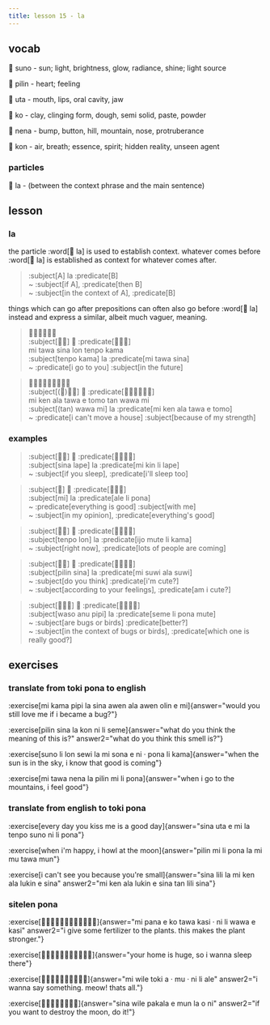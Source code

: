 ```yaml
---
title: lesson 15 - la
---
```

## vocab
󱥤 suno - sun; light, brightness, glow, radiance, shine; light source

󱥎 pilin - heart; feeling

󱥰 uta - mouth, lips, oral cavity, jaw

󱤜 ko - clay, clinging form, dough, semi solid, paste, powder

󱥀 nena - bump, button, hill, mountain, nose, protruberance

󱤝 kon - air, breath; essence, spirit; hidden reality, unseen agent

### particles
󱤡 la - (between the context phrase and the main sentence)

## lesson
### la
the particle :word[󱤡 la] is used to establish context. whatever comes before :word[󱤡 la] is established as context for whatever comes after.

> :subject[A] la :predicate[B] \
> ~ :subject[if A], :predicate[then B] \
> ~ :subject[in the context of A], :predicate[B] 

things which can go after prepositions can often also go before :word[󱤡 la] instead and express a similar, albeit much vaguer, meaning.

> 󱤴󱥩󱥞󱤬󱥫󱤖 \
> :subject[󱥫󱤖] 󱤡 :predicate[󱤴󱥩󱥞] \
> mi tawa sina lon tenpo kama \
> :subject[tenpo kama] la :predicate[mi tawa sina] \
> ~ :predicate[i go to you] :subject[in the future]

> 󱤴󱤘󱤂󱥩󱤉󱥭󱥧󱥵󱤴 \
> :subject[(󱥧)󱥵󱤴] 󱤡 :predicate[󱤴󱤘󱤂󱥩󱤉󱥭] \
> mi ken ala tawa e tomo tan wawa mi \
> :subject[(tan) wawa mi] la :predicate[mi ken ala tawa e tomo] \
> ~ :predicate[i can't move a house] :subject[because of my strength]

### examples

> :subject[󱥞󱤢] 󱤡 :predicate[󱤴󱥹󱤧󱤢] \
> :subject[sina lape] la :predicate[mi kin li lape] \
> ~ :subject[if you sleep], :predicate[i'll sleep too]

> :subject[󱤴] 󱤡 :predicate[󱤄󱤧󱥔] \
> :subject[mi] la :predicate[ale li pona] \
> ~ :predicate[everything is good] :subject[with me] \
> ~ :subject[in my opinion], :predicate[everything's good]

> :subject[󱥫󱤬] 󱤡 :predicate[󱤌󱤼󱤧󱤖] \
> :subject[tenpo lon] la :predicate[ijo mute li kama] \
> ~ :subject[right now], :predicate[lots of people are coming]

> :subject[󱥎󱥞] 󱤡 :predicate[󱤴󱥦󱤂󱥦] \
> :subject[pilin sina] la :predicate[mi suwi ala suwi] \
> ~ :subject[do you think] :predicate[i'm cute?] \
> ~ :subject[according to your feelings], :predicate[am i cute?]

> :subject[󱥴󱤇󱥑] 󱤡 :predicate[󱥙󱤧󱥔󱤼] \
> :subject[waso anu pipi] la :predicate[seme li pona mute] \
> ~ :subject[are bugs or birds] :predicate[better?] \
> ~ :subject[in the context of bugs or birds], :predicate[which one is really good?]

## exercises
### translate from toki pona to english
:exercise[mi kama pipi la sina awen ala awen olin e mi]{answer="would you still love me if i became a bug?"}

:exercise[pilin sina la kon ni li seme]{answer="what do you think the meaning of this is?" answer2="what do you think this smell is?"}

:exercise[suno li lon sewi la mi sona e ni · pona li kama]{answer="when the sun is in the sky, i know that good is coming"}

:exercise[mi tawa nena la pilin mi li pona]{answer="when i go to the mountains, i feel good"}

### translate from english to toki pona
:exercise[every day you kiss me is a good day]{answer="sina uta e mi la tenpo suno ni li pona"}

:exercise[when i'm happy, i howl at the moon]{answer="pilin mi li pona la mi mu tawa mun"}

:exercise[i can't see you because you're small]{answer="sina lili la mi ken ala lukin e sina" answer2="mi ken ala lukin e sina tan lili sina"}

### sitelen pona
:exercise[󱤴󱥌󱤉󱤜󱥩󱤗󱦜󱥁󱤧󱥵󱤉󱤗]{answer="mi pana e ko tawa kasi · ni li wawa e kasi" answer2="i give some fertilizer to the plants. this makes the plant stronger."}

:exercise[󱥭󱥞󱤧󱥣󱤼󱤡󱤴󱥷󱤢󱤬󱥆]{answer="your home is huge, so i wanna sleep there"}

:exercise[󱤴󱥷󱥬󱤀󱦜󱤹󱦜󱥁󱤧󱤄]{answer="mi wile toki a · mu · ni li ale" answer2="i wanna say something. meow! thats all."}

:exercise[󱥞󱥷󱥈󱤉󱤺󱤡󱥄󱥁]{answer="sina wile pakala e mun la o ni" answer2="if you want to destroy the moon, do it!"}

